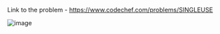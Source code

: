 Link to the problem - https://www.codechef.com/problems/SINGLEUSE



![image](https://github.com/Haleshot/Competitive-Programming/assets/57552973/83efd777-5b56-40d6-85d3-0ff47a06f5aa)
